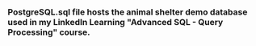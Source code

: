 ### PostgreSQL.sql file hosts the animal shelter demo database used in my LinkedIn Learning "Advanced SQL - Query Processing" course.
